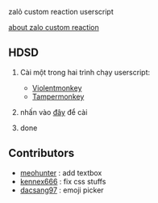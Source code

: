 zalỏ custom reaction userscript

[about zalo custom reaction](https://web.facebook.com/share/p/1V5uSkRncu/)

## HDSD

1. Cài một trong hai trình chạy userscript:

    - <a href="https://violentmonkey.github.io/get-it/" target="_blank" rel="noopener noreferrer">Violentmonkey</a>
    - <a href="https://www.tampermonkey.net/" target="_blank" rel="noopener noreferrer">Tampermonkey</a>
2. nhấn vào <a href="https://github.com/docbohanh/zalo-custom-reaction-userscript/raw/refs/heads/main/zalorcustomemoji.user.js" target="_blank" rel="noopener noreferrer">đây</a> để cài
3. done

## Contributors

- [meohunter](https://github.com/MeooHunter) : add textbox 
- [kennex666](https://github.com/kennex666) : fix css stuffs
- [dacsang97](https://github.com/dacsang97) : emoji picker
